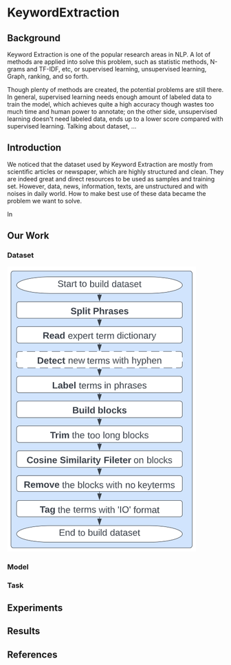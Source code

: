 # KeywordExtraction

## Background

Keyword Extraction is one of the popular research areas in NLP. A lot of methods are applied into solve this problem, such as statistic methods, N-grams and TF-IDF, etc, or supervised learning, unsupervised learning, Graph, ranking, and so forth.

Though plenty of methods are created, the potential problems are still there. In general, supervised learning needs enough amount of labeled data to train the model, which achieves quite a high accuracy though wastes too much time and human power to annotate; on the other side, unsupervised learning doesn't need labeled data, ends up to a lower score compared with supervised learning. Talking about dataset, ...

## Introduction

We noticed that the dataset used by Keyword Extraction are mostly from scientific articles or newspaper, which are highly structured and clean. They are indeed great and direct resources to be used as samples and training set. However, data, news, information, texts, are unstructured and with noises in daily world. How to make best use of these data became the problem we want to solve.

In 

## Our Work

### Dataset

![KeywordExtraction/pics/process_dataset.png](https://github.com/Fan5Shi/KeywordExtraction/blob/main/pics/process_dataset.png)

### Model


### Task


## Experiments

## Results

## References
